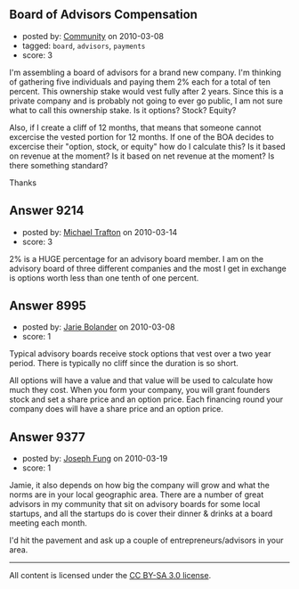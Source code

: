 ## Board of Advisors Compensation

- posted by: [Community](https://stackexchange.com/users/-1/-1-community) on 2010-03-08
- tagged: `board`, `advisors`, `payments`
- score: 3

I'm assembling a board of advisors for a brand new company.  I'm thinking of gathering five individuals and paying them 2% each for a total of ten percent.  This ownership stake would vest fully after 2 years.  Since this is a private company and is probably not going to ever go public, I am not sure what to call this ownership stake.  Is it options?  Stock?  Equity?  

Also, if I create a cliff of 12 months, that means that someone cannot excercise the vested portion for 12 months.  If one of the BOA decides to excercise their "option, stock, or equity" how do I calculate this?  Is it based on revenue at the moment?  Is it based on net revenue at the moment?  Is there something standard?

Thanks 


## Answer 9214

- posted by: [Michael Trafton](https://stackexchange.com/users/-1/19-michael-trafton) on 2010-03-14
- score: 3

2% is a HUGE percentage for an advisory board member. I am on the advisory board of three different companies and the most I get in exchange is options worth less than one tenth of one percent.


## Answer 8995

- posted by: [Jarie Bolander](https://stackexchange.com/users/-1/585-jarie-bolander) on 2010-03-08
- score: 1

Typical advisory boards receive stock options that vest over a two year period. There is typically no cliff since the duration is so short.

All options will have a value and that value will be used to calculate how much they cost. When you form your company, you will grant founders stock and set a share price and an option price. Each financing round your company does will have a share price and an option price.


## Answer 9377

- posted by: [Joseph Fung](https://stackexchange.com/users/-1/1669-joseph-fung) on 2010-03-19
- score: 1

Jamie, it also depends on how big the company will grow and what the norms are in your local geographic area. There are a number of great advisors in my community that sit on advisory boards for some local startups, and all the startups do is cover their dinner & drinks at a board meeting each month.

I'd hit the pavement and ask up a couple of entrepreneurs/advisors in your area.



---

All content is licensed under the [CC BY-SA 3.0 license](https://creativecommons.org/licenses/by-sa/3.0/).
